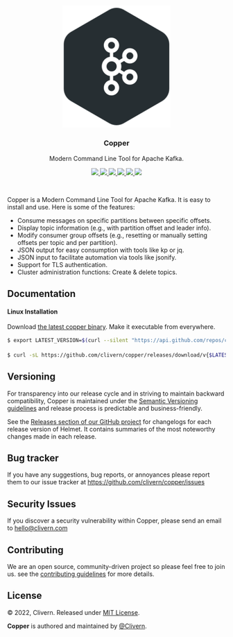 <p align="center">
    <img src="/static/logo.svg?v=0.2.0" width="250" />
    <h3 align="center">Copper</h3>
    <p align="center">Modern Command Line Tool for Apache Kafka.</p>
    <p align="center">
        <a href="https://github.com/clivern/copper/actions/workflows/cli.yml">
            <img src="https://github.com/clivern/copper/actions/workflows/cli.yml/badge.svg">
        </a>
        <a href="https://github.com/Clivern/Copper/actions/workflows/release.yml">
            <img src="https://github.com/Clivern/Copper/actions/workflows/release.yml/badge.svg">
        </a>
        <a href="https://github.com/clivern/copper/releases">
            <img src="https://img.shields.io/badge/Version-0.2.0-blue.svg">
        </a>
        <a href="https://goreportcard.com/report/github.com/clivern/copper">
            <img src="https://goreportcard.com/badge/github.com/clivern/copper?v=0.2.0">
        </a>
        <a href="https://godoc.org/github.com/clivern/copper">
            <img src="https://godoc.org/github.com/clivern/copper?status.svg">
        </a>
        <a href="https://github.com/clivern/copper/blob/master/LICENSE">
            <img src="https://img.shields.io/badge/LICENSE-MIT-blue.svg">
        </a>
    </p>
</p>
<br/>

Copper is a Modern Command Line Tool for Apache Kafka. It is easy to install and use. Here is some of the features:

- Consume messages on specific partitions between specific offsets.
- Display topic information (e.g., with partition offset and leader info).
- Modify consumer group offsets (e.g., resetting or manually setting offsets per topic and per partition).
- JSON output for easy consumption with tools like kp or jq.
- JSON input to facilitate automation via tools like jsonify.
- Support for TLS authentication.
- Cluster administration functions: Create & delete topics.

## Documentation

#### Linux Installation

Download [the latest copper binary](https://github.com/clivern/copper/releases). Make it executable from everywhere.

```zsh
$ export LATEST_VERSION=$(curl --silent "https://api.github.com/repos/clivern/copper/releases/latest" | jq '.tag_name' | sed -E 's/.*"([^"]+)".*/\1/' | tr -d v)

$ curl -sL https://github.com/clivern/copper/releases/download/v{$LATEST_VERSION}/copper_{$LATEST_VERSION}_Linux_x86_64.tar.gz | tar xz
```


## Versioning

For transparency into our release cycle and in striving to maintain backward compatibility, Copper is maintained under the [Semantic Versioning guidelines](https://semver.org/) and release process is predictable and business-friendly.

See the [Releases section of our GitHub project](https://github.com/clivern/copper/releases) for changelogs for each release version of Helmet. It contains summaries of the most noteworthy changes made in each release.

## Bug tracker

If you have any suggestions, bug reports, or annoyances please report them to our issue tracker at https://github.com/clivern/copper/issues

## Security Issues

If you discover a security vulnerability within Copper, please send an email to [hello@clivern.com](mailto:hello@clivern.com)

## Contributing

We are an open source, community-driven project so please feel free to join us. see the [contributing guidelines](CONTRIBUTING.md) for more details.

## License

© 2022, Clivern. Released under [MIT License](https://opensource.org/licenses/mit-license.php).

**Copper** is authored and maintained by [@Clivern](http://github.com/clivern).

